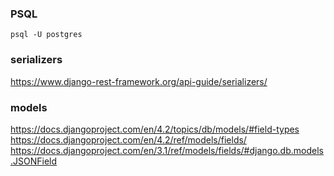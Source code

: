 ### PSQL

```
psql -U postgres
```


### serializers

https://www.django-rest-framework.org/api-guide/serializers/

### models

https://docs.djangoproject.com/en/4.2/topics/db/models/#field-types
https://docs.djangoproject.com/en/4.2/ref/models/fields/
https://docs.djangoproject.com/en/3.1/ref/models/fields/#django.db.models.JSONField